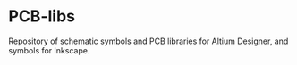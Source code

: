 # PCB-libs
Repository of schematic symbols and PCB libraries for Altium Designer, and symbols for Inkscape.
